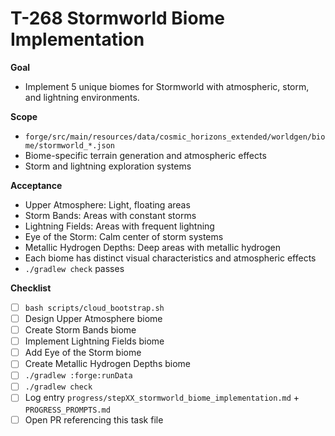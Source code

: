 # T-268 Stormworld Biome Implementation

**Goal**

- Implement 5 unique biomes for Stormworld with atmospheric, storm, and lightning environments.

**Scope**

- `forge/src/main/resources/data/cosmic_horizons_extended/worldgen/biome/stormworld_*.json`
- Biome-specific terrain generation and atmospheric effects
- Storm and lightning exploration systems

**Acceptance**

- Upper Atmosphere: Light, floating areas
- Storm Bands: Areas with constant storms
- Lightning Fields: Areas with frequent lightning
- Eye of the Storm: Calm center of storm systems
- Metallic Hydrogen Depths: Deep areas with metallic hydrogen
- Each biome has distinct visual characteristics and atmospheric effects
- `./gradlew check` passes

**Checklist**

- [ ] `bash scripts/cloud_bootstrap.sh`
- [ ] Design Upper Atmosphere biome
- [ ] Create Storm Bands biome
- [ ] Implement Lightning Fields biome
- [ ] Add Eye of the Storm biome
- [ ] Create Metallic Hydrogen Depths biome
- [ ] `./gradlew :forge:runData`
- [ ] `./gradlew check`
- [ ] Log entry `progress/stepXX_stormworld_biome_implementation.md` + `PROGRESS_PROMPTS.md`
- [ ] Open PR referencing this task file

